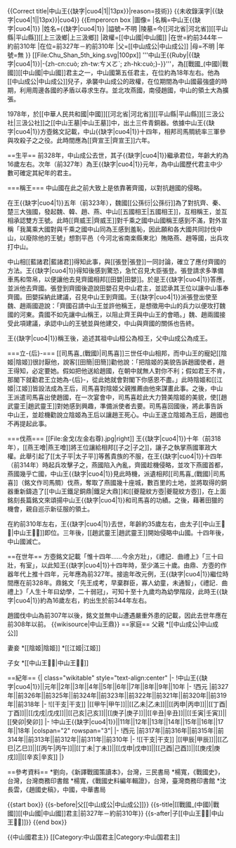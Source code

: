 {{Correct title|中山王{{缺字|cuo4|1||13px}}|reason=技術}}
{{未收錄漢字|{{缺字|cuo4|1||13px}}|cuo4}}
{{Emperorcn box
|圖像=
|名稱=中山王{{缺字|cuo4|1}}
|姓名={{缺字|cuo4|1}}
|謚號=不明
|陵墓=今[[河北省|河北省]][[平山縣|平山縣]][[上三汲鄉|上三汲鄉]]
|政權=[[中山國|中山國]]
|在世=約前344年－約前310年
|在位=前327年－約前310年
|父=[[中山成公|中山成公]]
|母=不明
|年號=無
}}
[[File:Chu_Shan_5th_king.svg|100px]]
'''中山王{{Ruby|{{缺字|cuo4|1}}|-{zh-cn:cuò; zh-tw:ㄘㄨㄛˋ; zh-hk:cuò;}-}}'''，為[[戰國_(中國)|戰國]][[中山國|中山國]]君主之一，中山國第五任君主，在位約為18年左右。他為[[中山成公|中山成公]]兒子，承襲中山成公的政權，在位期間為中山國最強盛的時期，利用周邊各國的矛盾以尋求生存。並北攻燕國，南侵趙國，中山的領土大為擴張。

1978年，於[[中華人民共和國|中國]][[河北省|河北省]][[平山縣|平山縣]][[三汲公社|三汲公社]]之[[中山王墓|中山王墓]]中，出土三件青銅器。依據中山王{{缺字|cuo4|1}}方壺銘文記載，中山{{缺字|cuo4|1}}十四年，相邦司馬賙統率三軍參與攻殺子之之役。此時間應為[[齊宣王|齊宣王]]六年。

==生平==
前328年，中山成公去世，其子{{缺字|cuo4|1}}繼承君位，年齡大約為16歲左右。次年（前327年）為王{{缺字|cuo4|1}}元年，為中山國歷代君主中少數可確定其紀年的君主。

===稱王===
中山國在此之前大致上是依靠著齊國，以對抗趙國的侵略。

在王{{缺字|cuo4|1}}五年（前323年），魏國[[公孫衍|公孫衍]]為了對抗齊、秦、楚三大強國，發起魏、韓、趙、燕、中山[[五國相王|五國相王]]，互相稱王，並互相承認雙方王號。此時[[齊威王|齊威王]]對千乘之國中山國稱王感到不滿，對外宣稱「我萬乘大國對與千乘之國中山同為王感到羞恥，因此願和各大國共同討伐中山，以廢除他的王號」想割平邑（今河北省南楽縣東北）賄賂燕、趙等國，出兵攻打中山。

中山相[[藍諸君|藍諸君]]得知此事，與[[張登|張登]]一同討論，確立了應付齊國的方法。王{{缺字|cuo4|1}}得知後感到驚恐，急忙召見大臣張登。張登請求多準備車馬和幣帛，以便讓他去見齊國相邦[[田嬰|田嬰]]。於是王{{缺字|cuo4|1}}答應，並派他去齊國。張登到齊國後遊說田嬰召見中山君主，並認承其王位以讓中山事奉齊國。田嬰採納此建議，召見中山王到齊國。王{{缺字|cuo4|1}}派張登出使至魏、趙兩國遊說：「齊國召請中山王並許他稱王，是想徵用中山的兵力以便攻打魏國的河東。貴國不如先讓中山稱王，以阻止齊王與中山王的會晤。」魏、趙兩國接受此項建議，承認中山的王號並與他建交，中山與齊國的關係也告終。

王{{缺字|cuo4|1}}稱王後，追述其祖中山桓公為桓王，父中山成公為成王。

===立-{后}-===
[[司馬喜_(戰國)|司馬喜]]三世任中山相邦，而中山王的寵妃[[陰姬|陰姬]]很討厭他，說客[[田簡|田簡]]勸他說：「把陰姬的美貌告訴趙國使者，趙王得知，必定要她。假如把他送給趙國，在朝中就無人對你不利；假如君王不肯，那閣下就勸君王立她為-{后}-，從此她就會對閣下你感恩不盡。」此時陰姬和[[江姬|江姬]]皆設法成為王后，司馬喜對陰姬父親推薦由他來謀畫此事。之後，中山王派遣司馬喜出使趙國，在一次宴會中，司馬喜趁此大力贊美陰姬的美貌，使[[趙武靈王|趙武靈王]]對她感到興趣，準備派使者去要。司馬喜回國後，將此事告訴中山王，並趁機勸說立陰姬為王后以讓趙王死心。中山王遂立陰姬為王后，趙國也不再提起此事。

===伐燕===
[[File:金戈(左金右尊).jpg|right]]
王{{缺字|cuo4|1}}十年（前318年），[[燕王噲|燕王噲]]將王位讓給相邦[[子之|子之]]，讓子之執掌燕國軍政大權。此舉引起了[[太子平|太子平]]等舊貴族的不服，在王{{缺字|cuo4|1}}十四年（前314年）時起兵攻擊子之，燕國陷入內亂，齊國趁機侵略，並攻下燕國首都，燕國幾乎亡國，中山王{{缺字|cuo4|1}}見此時機，派遺相邦[[司馬喜_(戰國)|司馬喜]]（銘文作司馬賙）伐燕，奪取了燕國幾十座城，數百里的土地，並將取得的銅器重新鑄造了[[中山王鐵足銅鼎|鐵足大鼎]]和[[夔龍紋方壺|夔龍紋方壺]]，在上面銘刻長篇銘文來頌揚中山王{{缺字|cuo4|1}}和司馬喜的功績。之後，藉著田獵的機會，親自巡示新征服的領土。

在約前310年左右，王{{缺字|cuo4|1}}去世，年齡約35歲左右，由太子[[中山王𫲨𧊒|中山王𫲨𧊒]]即位。三年後，[[趙武靈王|趙武靈王]]開始侵略中山國。十四年後，中山國滅亡。

==在世年==
方壺銘文記載「惟十四年……今余方壯」，《禮記．曲禮上》「三十曰壯，有室」，以此知王{{缺字|cuo4|1}}十四年時，至少滿三十歲。由鼎、方壺的作器年代上推十四年，元年應為前327年。接逾年改元例，王{{缺字|cuo4|1}}繼位時間應在前328年。鼎銘文「先王成考，早棄群臣，寡人幼童，未通智」，《禮記．曲禮上》「人生十年曰幼學，二十弱冠」，可知十至十九歲均為幼學階段，此時王{{缺字|cuo4|1}}約為16歲左右，約出生於前344年左右。

趙國伐中山為前307年以後，銘文並無中山遭遇嚴重外患的記載，因此去世年應在前308年以前。
{{wikisource|中山王鼎}}
==家庭==
父親
*[[中山成公|中山成公]]

妻妾
*[[陰姬|陰姬]]
*[[江姬|江姬]]

子女
*[[中山王𫲨𧊒|中山王𫲨𧊒]]

==紀年==
{| class="wikitable" style="text-align:center"
|-
!中山王{{缺字|cuo4|1}}||元年||2年||3年||4年||5年||6年||7年||8年||9年||10年
|-
!西元
|前327年||前326年||前325年||前324年||前323年||前322年||前321年||前320年||前319年||前318年
|-
![[干支|干支]]
|[[甲午|甲午]]||[[乙未|乙未]]||[[丙申|丙申]]||[[丁酉|丁酉]]||[[戊戌|戊戌]]||[[己亥|己亥]]||[[庚子|庚子]]||[[辛丑|辛丑]]||[[壬寅|壬寅]]||[[癸卯|癸卯]]
|-
!中山王{{缺字|cuo4|1}}||11年||12年||13年||14年||15年||16年||17年||18年
|colspan="2" rowspan="3"|
|-
!西元
|前317年||前316年||前315年||前314年||前313年||前312年||前311年||前310年
|-
![[干支|干支]]
|[[甲辰|甲辰]]||[[乙巳|乙巳]]||[[丙午|丙午]]||[[丁未|丁未]]||[[戊申|戊申]]||[[己酉|己酉]]||[[庚戌|庚戌]]||[[辛亥|辛亥]]
|}

==參考資料==
*劉向，《新譯戰國策讀本》，台灣，三民書局
*楊寬，《戰國史》，台灣，台灣商務印書館
*楊寬，《戰國史料編年輯證》，台灣，臺灣商務印書館
*沈長雲，《趙國史稿》，中國，中華書局

{{start box}}
{{s-before|父[[中山成公|中山成公]]}}
{{s-title|[[戰國_(中國)|戰國]][[中山國|中山國]]君主|前327年－約前310年}}
{{s-after|子[[中山王𫲨𧊒|中山王𫲨𧊒]]}}
{{end box}}

{{中山國君主}}
[[Category:中山国君主|Category:中山国君主]]